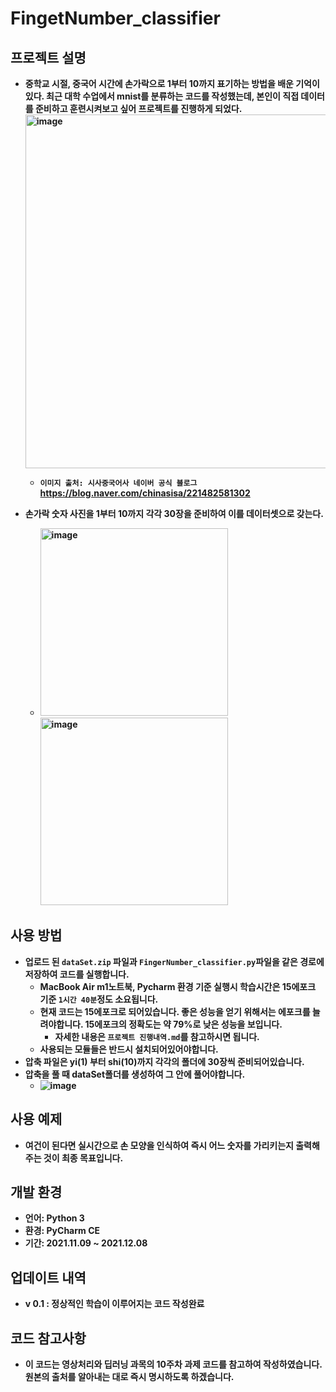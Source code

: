 # <b>FingetNumber_classifier

## <b>프로젝트 설명
- 중학교 시절, 중국어 시간에 손가락으로 1부터 10까지 표기하는 방법을 배운 기억이 있다. 최근 대학 수업에서 mnist를 분류하는 코드를 작성했는데, 본인이 직접 데이터를 준비하고 훈련시켜보고 싶어 프로젝트를 진행하게 되었다. 
  <img width="566" alt="image" src="https://user-images.githubusercontent.com/46768743/142754273-66f3c4ec-bf66-4a6d-b553-f92c46081f79.png">
  - `이미지 출처: 시사중국어사 네이버 공식 블로그` https://blog.naver.com/chinasisa/221482581302

- 손가락 숫자 사진을 1부터 10까지 각각 30장을 준비하여 이를 데이터셋으로 갖는다.
  - <img width="300" alt="image" src="https://user-images.githubusercontent.com/46768743/142755240-0e1a3570-e740-434a-b3e5-99a1cc9eb99d.png"> <img width="300" alt="image" src="https://user-images.githubusercontent.com/46768743/142755325-8dd0e747-12f8-4458-96fc-36a9dde59f0c.png">


## <b>사용 방법
  - 업로드 된 `dataSet.zip` 파일과 `FingerNumber_classifier.py`파일을 <b>같은 경로</b>에 저장하여 코드를 실행합니다.
    - MacBook Air m1노트북, Pycharm 환경 기준 실행시 학습시간은 15에포크 기준 `1시간 40분`정도 소요됩니다.
    - 현재 코드는 15에포크로 되어있습니다. 좋은 성능을 얻기 위해서는 에포크를 늘려야합니다. 15에포크의 정확도는 약 79%로 낮은 성능을 보입니다.
      - 자세한 내용은 `프로젝트 진행내역.md`를 참고하시면 됩니다.
    - 사용되는 모듈들은 반드시 설치되어있어야합니다.
  - 압축 파일은 yi(1) 부터 shi(10)까지 각각의 폴더에 30장씩 준비되어있습니다.
  - 압축을 풀 때 dataSet폴더를 생성하여 그 안에 풀어야합니다.
    - ![image](https://user-images.githubusercontent.com/46768743/142754349-61194eb9-87ba-4ab0-9a20-a8bf777c8fce.png)

  
## <b>사용 예제
- 여건이 된다면 실시간으로 손 모양을 인식하여 즉시 어느 숫자를 가리키는지 출력해주는 것이 최종 목표입니다.
  
## <b>개발 환경
- 언어: Python 3
- 환경: PyCharm CE
- 기간: 2021.11.09 ~ 2021.12.08

## <b>업데이트 내역
- v 0.1 : 정상적인 학습이 이루어지는 코드 작성완료
  
## 코드 참고사항
  - 이 코드는 영상처리와 딥러닝 과목의 10주차 과제 코드를 참고하여 작성하였습니다. 원본의 출처를 알아내는 대로 즉시 명시하도록 하겠습니다.
